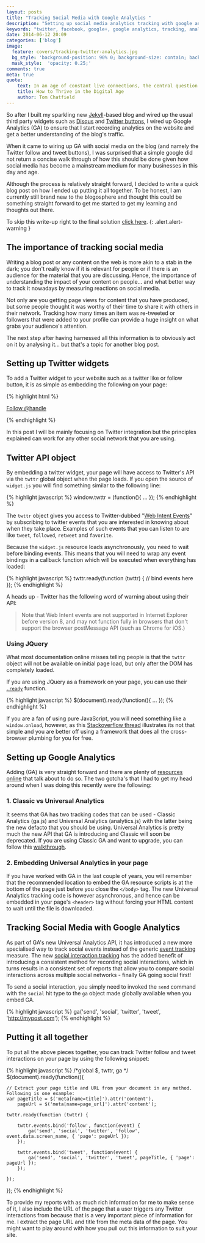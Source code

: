 ```yaml
---
layout: posts
title: "Tracking Social Media with Google Analytics "
description: "Setting up social media analytics tracking with google analytics"
keywords: "twitter, facebook, google+, google analytics, tracking, analysis"
date: 2014-06-12 20:09
categories: ['blog']
image:
  feature: covers/tracking-twitter-analytics.jpg
  bg_style: 'background-position: 90% 0; background-size: contain; background-repeat: no-repeat; background-color: #163971;'
  mask_style:  'opacity: 0.25;'
comments: true
meta: true
quote:
    text: In an age of constant live connections, the central question of self-examination is drifting from 'Who are you?' towards 'What are you doing?'
    title: How to Thrive in the Digital Age
    author: Tom Chatfield
---
```

So after I built my sparkling new [Jekyll](http://www.jekyllrb.com)-based blog and wired up the usual third 
party widgets such as [Disqus](http://www.disqus.com) and [Twitter buttons](https://dev.twitter.com/docs/tfw), 
I wired up Google Analytics (GA) to ensure that I start recording analytics on the website and get a better 
understanding of the blog's traffic.

When it came to wiring up GA with social media on the blog (and namely the Twitter follow and tweet buttons), I was 
surprised that a simple google did not return a concise walk through of how this should be done given how social media 
has become a mainstream medium for many businesses in this day and age.

Although the process is relatively straight forward, I decided to write a quick blog post on how I ended up putting 
it all together. To be honest, I am currently still brand new to the blogosphere and thought this could be something 
straight forward to get me started to get my learning and thoughts out there.

To skip this write-up right to the final solution [click here](#putting-it-all-together).
{: .alert.alert-warning }

## The importance of tracking social media
Writing a blog post or any content on the web is more akin to a stab in the dark; you don't really know if it is
relevant for people or if there is an audience for the material that you are discussing. Hence, the importance of 
understanding the impact of your content on people... and what better way to track it nowadays by measuring 
reactions on social media.

Not only are you getting page views for content that you have produced, but some people thought it was worthy of
their time to share it with others in their network. Tracking how many times an item was re-tweeted or followers
that were added to your profile can provide a huge insight on what grabs your audience's attention.

The next step after having harnessed all this information is to obviously act on it by analysing it... but that's 
a topic for another blog post.

## Setting up Twitter widgets
To add a Twitter widget to your website such as a twitter like or follow button, it is as simple as embedding the
following on your page:

{% highlight html %}
<div class="biography--twitter">
    <a href="https://twitter.com/@handle" class="twitter-follow-button"
       data-show-screen-name="true"
       data-size="large">Follow @handle</a>
</div>

<script src="http://platform.twitter.com/widgets.js" type="text/javascript"></script>
{% endhighlight %}

In this post I will be mainly focusing on Twitter integration but the principles explained can work for any other
social network that you are using.

## Twitter API object
By embedding a twitter widget, your page will have access to Twitter's API via the `twttr` global object when the
page loads. If you open the source of `widget.js` you will find something similar to the following line:

{% highlight javascript %}
window.twttr = (function(){ ... });
{% endhighlight %}

The `twttr` object gives you access to Twitter-dubbed "[Web Intent Events](https://dev.twitter.com/docs/tfw/events)" 
by subscribing to twitter events that you are interested in knowing about when they take place. Examples of such 
events that you can listen to are like `tweet`, `followed`, `retweet` and `favorite`. 

Because the `widget.js` resource loads asynchronously, you need to wait before binding events. This means that you
will need to wrap any event bindings in a callback function which will be executed when everything has loaded:

{% highlight javascript %}
twttr.ready(function (twttr) {
    // bind events here
});
{% endhighlight %}

A heads up - Twitter has the following word of warning about using their API:

> Note that Web Intent events are not supported in Internet Explorer before version 8, 
and may not function fully in browsers that don't support the browser postMessage API (such as Chrome for iOS.)

### Using JQuery
What most documentation online misses telling people is that the `twttr` object will not be available on initial
page load, but only after the DOM has completely loaded.

If you are using JQuery as a framework on your page, you can use their [`.ready`](http://api.jquery.com/ready/) 
function.

{% highlight javascript %}
$(document).ready(function(){
    ...
});
{% endhighlight %}

If you are a fan of using pure JavaScript, you will need something like a `window.onload`, however, as this 
[Stackoverflow thread](http://stackoverflow.com/a/800010) illustrates its not that simple and you are better off using 
a framework that does all the cross-browser plumbing for you for free.

## Setting up Google Analytics
Adding (GA) is very straight forward and there are plenty of 
[resources online](https://support.google.com/analytics/answer/1008080?hl=en) that talk about to do so. The two
gotcha's that I had to get my head around when I was doing this recently were the following:

### 1. Classic vs Universal Analytics
It seems that GA has two tracking codes that can be used - Classic Analytics (ga.js) and Universal Analytics (analytics.js)
with the latter being the new defacto that you should be using. Universal Analytics is pretty much the new API that 
GA is introducing and Classic will soon be deprecated. If you are using Classic GA and want to upgrade, you can 
follow this [walkthrough](https://developers.google.com/analytics/devguides/collection/upgrade/).

### 2. Embedding Universal Analytics in your page
If you have worked with GA in the last couple of years, you will remember that the recommended location to embed the
GA resource scripts is at the bottom of the page just before you close the `</body>` tag. The new Universal Analytics
tracking code is however asynchronous, and hence can be embedded in your page's `<header>` tag without forcing your
HTML content to wait until the file is downloaded.

## Tracking Social Media with Google Analytics
As part of GA's new Universal Analytics API, it has introduced a new more specialised way to track social events 
instead of the generic [event tracking](https://developers.google.com/analytics/devguides/collection/analyticsjs/events) 
measure. The new [social interaction tracking](https://developers.google.com/analytics/devguides/collection/analyticsjs/social-interactions) 
has the added benefit of introducing a consistent method for recording social interactions, which in turns results in a 
consistent set of reports that allow you to compare social interactions across multiple social networks - finally GA 
going social first!

To send a social interaction, you simply need to invoked the `send` command with the `social` hit type to the `ga` 
object made globally available when you embed GA.
 
{% highlight javascript %}
ga('send', 'social', 'twitter', 'tweet', 'http://mypost.com');
{% endhighlight %}

## Putting it all together
To put all the above pieces together, you can track Twitter follow and tweet interactions on your page by using
the following snippet:

{% highlight javascript %}
/*global $, twttr, ga */
$(document).ready(function(){

    // Extract your page title and URL from your document in any method. Following is one example:
    var pageTitle = $('meta[name=title]').attr('content'),
        pageUrl = $('meta[name=page_url]').attr('content');

    twttr.ready(function (twttr) {
    
        twttr.events.bind('follow', function(event) {
            ga('send', 'social', 'twitter', 'follow', event.data.screen_name, { 'page': pageUrl });
        });

        twttr.events.bind('tweet', function(event) {
            ga('send', 'social', 'twitter', 'tweet', pageTitle, { 'page': pageUrl });
        });
        
    });
});
{% endhighlight %}

To provide my reports with as much rich information for me to make sense of it, I also include the URL of the page
that a user triggers any Twitter interactions from because that is a very important piece of information for me. I
extract the page URL and title from the meta data of the page. You might want to play around with how you pull
out this information to suit your site.